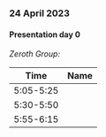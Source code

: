 ### 24 April 2023
#### Presentation day 0

*Zeroth Group:*

|Time|Name|
|--|--|
|5:05-5:25||
|5:30-5:50||
|5:55-6:15||
